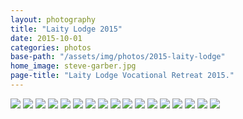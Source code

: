 ```yaml
---
layout: photography
title: "Laity Lodge 2015"
date: 2015-10-01
categories: photos
base-path: "/assets/img/photos/2015-laity-lodge"
home_image: steve-garber.jpg
page-title: "Laity Lodge Vocational Retreat 2015."
---
```


<img src="{{ site.baseurl }}/{{page.base-path }}/steve-garber.jpg" />
<img src="{{ site.baseurl }}/{{page.base-path }}/pre-show.jpg" />
<img src="{{ site.baseurl }}/{{page.base-path }}/gideon-tsang.jpg" />
<img src="{{ site.baseurl }}/{{page.base-path }}/great-room.jpg" />
<img src="{{ site.baseurl }}/{{page.base-path }}/head.jpg" />
<img src="{{ site.baseurl }}/{{page.base-path }}/cody-center.jpg" />

<img src="{{ site.baseurl }}/{{page.base-path }}/lodge.jpg" />
<img src="{{ site.baseurl }}/{{page.base-path }}/bridge.jpg" />
<img src="{{ site.baseurl }}/{{page.base-path }}/reeds.jpg" />
<img src="{{ site.baseurl }}/{{page.base-path }}/ferns.jpg" />
<img src="{{ site.baseurl }}/{{page.base-path }}/ledge.jpg" />
<img src="{{ site.baseurl }}/{{page.base-path }}/leaf.jpg" />
<img src="{{ site.baseurl }}/{{page.base-path }}/reflection.jpg" />
<img src="{{ site.baseurl }}/{{page.base-path }}/box-canyon.jpg" />
<img src="{{ site.baseurl }}/{{page.base-path }}/box-canyon-wall.jpg" />
<img src="{{ site.baseurl }}/{{page.base-path }}/green-moss.jpg" />
<img src="{{ site.baseurl }}/{{page.base-path }}/orange-moss.jpg" />
